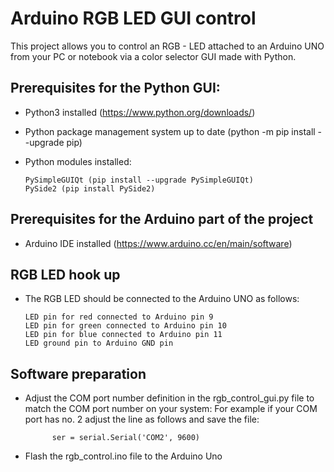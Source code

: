 # Arduino RGB LED GUI control
This project allows you to control an RGB - LED attached to an Arduino UNO from your PC or notebook via a color selector GUI made with Python.

## Prerequisites for the Python GUI:


* Python3 installed (https://www.python.org/downloads/)

* Python package management system up to date (python -m pip install --upgrade pip)

* Python modules installed:

      PySimpleGUIQt (pip install --upgrade PySimpleGUIQt)
      PySide2 (pip install PySide2)


## Prerequisites for the Arduino part of the project

* Arduino IDE installed (https://www.arduino.cc/en/main/software)

## RGB LED hook up

* The RGB LED should be connected to the Arduino UNO as follows:

      LED pin for red connected to Arduino pin 9
      LED pin for green connected to Arduino pin 10
      LED pin for blue connected to Arduino pin 11
      LED ground pin to Arduino GND pin 

## Software preparation

* Adjust the COM port number definition in the rgb_control_gui.py file to match the COM port number on your system:
      For example if your COM port has no. 2 adjust the line as follows and save the file:      

            ser = serial.Serial('COM2', 9600)
            
* Flash the rgb_control.ino file to the Arduino Uno
